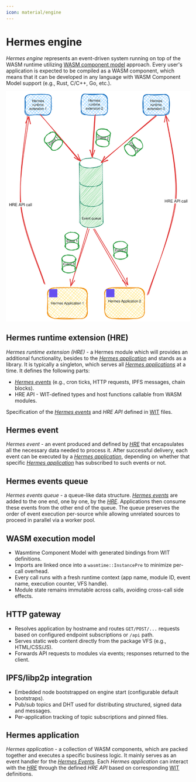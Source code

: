 ```yaml
---
icon: material/engine
---
```


# Hermes engine

*Hermes engine* represents an event-driven system running on top of the WASM runtime utilizing
[WASM component model](https://component-model.bytecodealliance.org/design/why-component-model.html) approach.
Every user's application is expected to be compiled as a WASM component,
which means that it can be developed in any language with WASM Component Model support (e.g., Rust, C/C++, Go, etc.).

![Hermes Engine](images/hermes_engine.svg)

## Hermes runtime extension (HRE)

*Hermes runtime extension (HRE)* - a Hermes module
which will provides an additional functionality, besides to the [*Hermes application*] and stands as a library.
It is typically a singleton, which serves all [*Hermes applications*][*Hermes application*] at a time.
It defines the following parts:

* [*Hermes events*] (e.g., cron ticks, HTTP requests, IPFS messages, chain blocks).
* HRE API - WIT-defined types and host functions callable from WASM modules.
  
Specification of the [*Hermes events*] and *HRE API* defined in [WIT] files.

## Hermes event

*Hermes event* - an event produced and defined by [*HRE*] that encapsulates all the necessary data needed to process it.
After successful delivery, each event can be executed by a [*Hermes application*],
depending on whether that specific [*Hermes application*] has subscribed to such events or not.

## Hermes events queue

*Hermes events queue* - a queue-like data structure.
[*Hermes events*] are added to the one end, one by one, by the [*HRE*].
Applications then consume these events from the other end of the queue.
The queue preserves the order of event execution per-source while allowing unrelated sources
to proceed in parallel via a worker pool.

## WASM execution model

* Wasmtime Component Model with generated bindings from WIT definitions.
* Imports are linked once into a `wasmtime::InstancePre` to minimize per-call overhead.
* Every call runs with a fresh runtime context (app name, module ID, event name, execution counter, VFS handle).
* Module state remains immutable across calls, avoiding cross-call side effects.

## HTTP gateway

* Resolves application by hostname and routes `GET/POST/...` requests based on configured endpoint subscriptions or `/api` path.
* Serves static web content directly from the package VFS (e.g., HTML/CSS/JS).
* Forwards API requests to modules via events; responses returned to the client.

## IPFS/libp2p integration

* Embedded node bootstrapped on engine start (configurable default bootstraps).
* Pub/sub topics and DHT used for distributing structured, signed data and messages.
* Per-application tracking of topic subscriptions and pinned files.

## Hermes application

*Hermes application* - a collection of WASM components, which are packed together and executes a specific business logic.
It mainly serves as an event handler for the [*Hermes Events*].
Each *Hermes application* can interact with the [*HRE*] through the defined *HRE API* based on corresponding
[WIT] definitions.

[WIT]: https://component-model.bytecodealliance.org/design/wit.html
[*HRE*]: #hermes-runtime-extension-hre
[*Hermes Events*]: #hermes-event
[*Hermes application*]: #hermes-application
